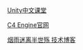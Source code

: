 [Unity中文课堂](https://learn.u3d.cn/)

[C4 Engine官网](http://c4engine.com/)

[烟雨迷离半世殇 技术博客](https://www.lfzxb.top/categories/)
